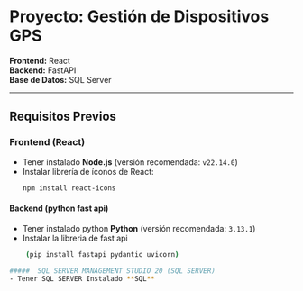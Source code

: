 # Proyecto: Gestión de Dispositivos GPS  
**Frontend:** React  
**Backend:** FastAPI  
**Base de Datos:** SQL Server  

---

## Requisitos Previos

### Frontend (React)
- Tener instalado **Node.js** (versión recomendada: `v22.14.0`)
- Instalar librería de íconos de React:
  ```bash
  npm install react-icons

####  Backend (python fast api)
- Tener instalado python **Python** (versión recomendada: `3.13.1`)
- Instalar la libreria de fast api
```bash
    (pip install fastapi pydantic uvicorn)

#####  SQL SERVER MANAGEMENT STUDIO 20 (SQL SERVER)
- Tener SQL SERVER Instalado **SQL** 



